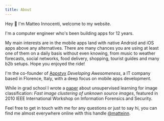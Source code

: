 ```yaml
---
title: About
---
```


Hey 👋 I'm Matteo Innocenti, welcome to my website.

I'm a computer engineer who's been building apps for 12 years.

My main interests are in the mobile apps land with native Android and iOS apps above any alternatives.
There are many chances you are using at least one of them on a daily basis without even knowing, from music to weather forecasts, social networks, food delivery, shopping, tourist guides and many b2b setups. Hope you enjoyed the ride!

I'm the co-founder of [Appstyx](https://appstyx.com?utm_source=matteinn) _Developing Awesomeness_, a IT company based in Florence, Italy, with a deep focus on mobile apps development. 

While in grad school I wrote a [paper](https://ieeexplore.ieee.org/document/5711454) about unsupervised learning for image classification: _Fast image clustering of unknown source images_, featured in 2010 IEEE International Workshop on Information Forensics and Security.

Feel free to get in touch with me for any questions or just to say hi, you can find me almost everywhere online with this handle [@matteinn](https://twitter.com/matteinn).
